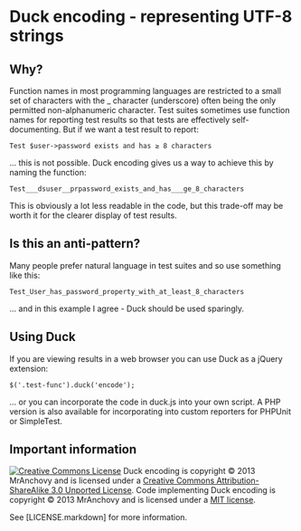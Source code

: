 Duck encoding - representing UTF-8 strings
==========================================

Why?
----
Function names in most programming languages are restricted to a small set of
characters with the _ character (underscore) often being the only permitted
non-alphanumeric character. Test suites sometimes use function names for
reporting test results so that tests are effectively self-documenting. But if
we want a test result to report:

    Test $user->password exists and has ≥ 8 characters

... this is not possible. Duck encoding gives us a way to achieve this by naming
the function:

    Test___dsuser__prpassword_exists_and_has___ge_8_characters

This is obviously a lot less readable in the code, but this trade-off may be
worth it for the clearer display of test results.

Is this an anti-pattern?
------------------------
Many people prefer natural language in test suites and so use something like this:

    Test_User_has_password_property_with_at_least_8_characters

... and in this example I agree - Duck should be used sparingly.

Using Duck
----------
If you are viewing results in a web browser you can use Duck as a jQuery extension:

    $('.test-func').duck('encode');

... or you can incorporate the code in duck.js into your own script. A PHP version
is also available for incorporating into custom reporters for PHPUnit or SimpleTest.

Important information
---------------------
[![Creative Commons License](http://i.creativecommons.org/l/by-sa/3.0/80x15.png)](http://creativecommons.org/licenses/by-sa/3.0/deed.en_GB)
Duck encoding is copyright © 2013 MrAnchovy and is licensed under a
[Creative Commons Attribution-ShareAlike 3.0 Unported License](http://creativecommons.org/licenses/by-sa/3.0/deed.en_GB).
Code implementing Duck encoding is copyright © 2013 MrAnchovy and is licensed under a
[MIT license](http://opensource.org/licenses/MIT).

See [LICENSE.markdown] for more information.

